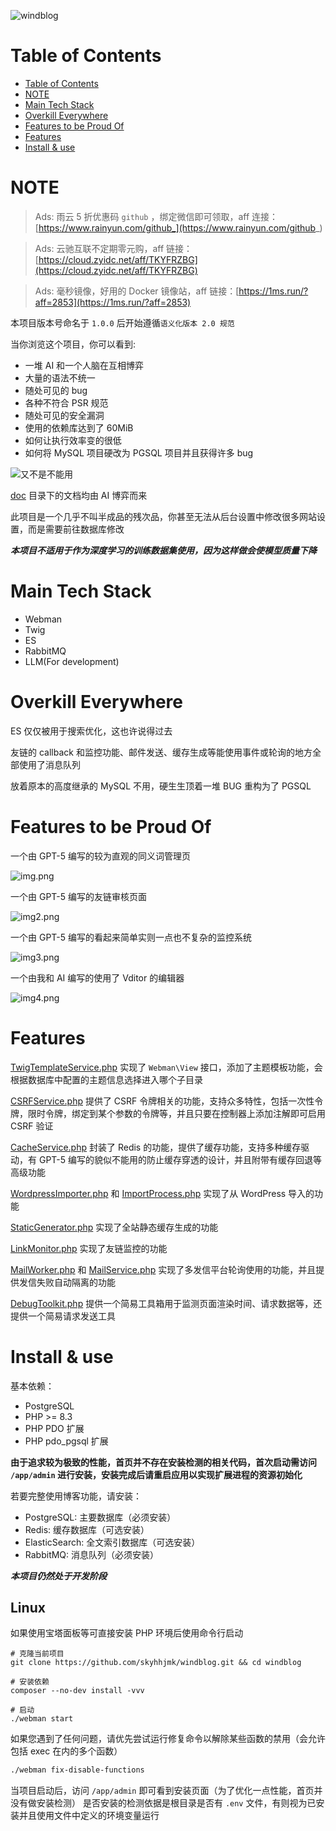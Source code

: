 ![windblog](https://socialify.git.ci/skyhhjmk/windblog/image?custom_description=%E4%B8%80%E4%B8%AA%E5%BC%82%E5%B8%B8%E7%B2%BE%E8%87%B4%E7%9A%84%E5%8D%9A%E5%AE%A2%E7%B3%BB%E7%BB%9F&custom_language=PHP&description=1&font=JetBrains+Mono&language=1&name=1&owner=1&pattern=Circuit+Board&theme=Auto)

# Table of Contents

- [Table of Contents](#table-of-contents)
- [NOTE](#note)
- [Main Tech Stack](#main-tech-stack)
- [Overkill Everywhere](#overkill-everywhere)
- [Features to be Proud Of](#features-to-be-proud-of)
- [Features](#features)
- [Install & use](#install--use)

# NOTE

> Ads: 雨云 5 折优惠码 `github` ，绑定微信即可领取，aff 连接：[https://www.rainyun.com/github_](https://www.rainyun.com/github_)

> Ads: 云驰互联不定期零元购，aff 链接：[https://cloud.zyidc.net/aff/TKYFRZBG](https://cloud.zyidc.net/aff/TKYFRZBG)

> Ads: 毫秒镜像，好用的 Docker 镜像站，aff 链接：[https://1ms.run/?aff=2853](https://1ms.run/?aff=2853)

本项目版本号命名于 `1.0.0` 后开始遵循`语义化版本 2.0 规范`

当你浏览这个项目，你可以看到:

- 一堆 AI 和一个人脑在互相博弈
- 大量的语法不统一
- 随处可见的 bug
- 各种不符合 PSR 规范
- 随处可见的安全漏洞
- 使用的依赖库达到了 60MiB
- 如何让执行效率变的很低
- 如何将 MySQL 项目硬改为 PGSQL 项目并且获得许多 bug

![又不是不能用](doc/img/emg.png)

[doc](doc) 目录下的文档均由 AI 博弈而来

此项目是一个几乎不叫半成品的残次品，你甚至无法从后台设置中修改很多网站设置，而是需要前往数据库修改

***本项目不适用于作为深度学习的训练数据集使用，因为这样做会使模型质量下降***

# Main Tech Stack

- Webman
- Twig
- ES
- RabbitMQ
- LLM(For development)

# Overkill Everywhere

ES 仅仅被用于搜索优化，这也许说得过去

友链的 callback 和监控功能、邮件发送、缓存生成等能使用事件或轮询的地方全部使用了消息队列

放着原本的高度继承的 MySQL 不用，硬生生顶着一堆 BUG 重构为了 PGSQL

# Features to be Proud Of

一个由 GPT-5 编写的较为直观的同义词管理页

![img.png](doc/img/img.png)

一个由 GPT-5 编写的友链审核页面

![img2.png](doc/img/img2.png)

一个由 GPT-5 编写的看起来简单实则一点也不复杂的监控系统

![img3.png](doc/img/img3.png)

一个由我和 AI 编写的使用了 Vditor 的编辑器

![img4.png](doc/img/img4.png)

# Features

[TwigTemplateService.php](app/service/TwigTemplateService.php) 实现了 `Webman\View` 接口，添加了主题模板功能，会根据数据库中配置的主题信息选择进入哪个子目录

[CSRFService.php](app/service/CSRFService.php) 提供了 CSRF 令牌相关的功能，支持众多特性，包括一次性令牌，限时令牌，绑定到某个参数的令牌等，并且只要在控制器上添加注解即可启用 CSRF 验证

[CacheService.php](app/service/CacheService.php) 封装了 Redis 的功能，提供了缓存功能，支持多种缓存驱动，有 GPT-5 编写的貌似不能用的防止缓存穿透的设计，并且附带有缓存回退等高级功能

[WordpressImporter.php](app/service/WordpressImporter.php) 和 [ImportProcess.php](app/process/ImportProcess.php) 实现了从 WordPress 导入的功能

[StaticGenerator.php](app/process/StaticGenerator.php) 实现了全站静态缓存生成的功能

[LinkMonitor.php](app/process/LinkMonitor.php) 实现了友链监控的功能

[MailWorker.php](app/process/MailWorker.php) 和 [MailService.php](app/service/MailService.php) 实现了多发信平台轮询使用的功能，并且提供发信失败自动隔离的功能

[DebugToolkit.php](app/middleware/DebugToolkit.php) 提供一个简易工具箱用于监测页面渲染时间、请求数据等，还提供一个简易请求发送工具

# Install & use

基本依赖：

- PostgreSQL
- PHP >= 8.3
- PHP PDO 扩展
- PHP pdo_pgsql 扩展

**由于追求较为极致的性能，首页并不存在安装检测的相关代码，首次启动需访问 `/app/admin` 进行安装，安装完成后请重启应用以实现扩展进程的资源初始化**

若要完整使用博客功能，请安装：

- PostgreSQL: 主要数据库（必须安装）
- Redis: 缓存数据库（可选安装）
- ElasticSearch: 全文索引数据库（可选安装）
- RabbitMQ: 消息队列（必须安装）

***本项目仍然处于开发阶段***

## Linux

如果使用宝塔面板等可直接安装 PHP 环境后使用命令行启动

```shell
# 克隆当前项目
git clone https://github.com/skyhhjmk/windblog.git && cd windblog

# 安装依赖
composer --no-dev install -vvv

# 启动
./webman start
```

如果您遇到了任何问题，请优先尝试运行修复命令以解除某些函数的禁用（会允许包括 exec 在内的多个函数）

```bash
./webman fix-disable-functions
```

当项目启动后，访问 `/app/admin` 即可看到安装页面（为了优化一点性能，首页并没有做安装检测）
是否安装的检测依据是根目录是否有 `.env` 文件，有则视为已安装并且使用文件中定义的环境变量运行